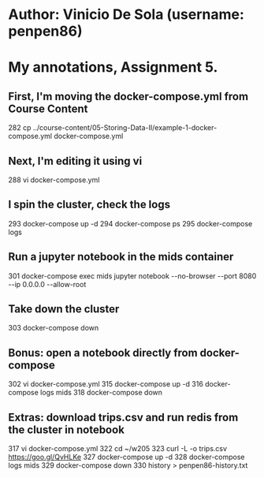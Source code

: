 # Author: Vinicio De Sola (username: penpen86)
# My annotations, Assignment 5.


## First, I'm moving the docker-compose.yml from Course Content
   282  cp ../course-content/05-Storing-Data-II/example-1-docker-compose.yml docker-compose.yml

## Next, I'm editing it using vi
   288  vi docker-compose.yml 

## I spin the cluster, check the logs
   293  docker-compose up -d
   294  docker-compose ps
   295  docker-compose logs

## Run a jupyter notebook in the mids container
   301  docker-compose exec mids jupyter notebook --no-browser --port 8080 --ip 0.0.0.0 --allow-root
   
## Take down the cluster
   303  docker-compose down
   
## Bonus: open a notebook directly from docker-compose
   302  vi docker-compose.yml
   315  docker-compose up -d
   316  docker-compose logs mids
   318  docker-compose down
   
## Extras: download trips.csv and run redis from the cluster in notebook
   317  vi docker-compose.yml
   322  cd ~/w205
   323  curl -L -o trips.csv https://goo.gl/QvHLKe
   327  docker-compose up -d
   328  docker-compose logs mids
   329  docker-compose down 
   330  history > penpen86-history.txt
